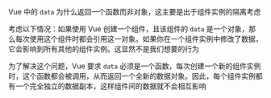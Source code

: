 Vue 中的 `data` 为什么返回一个函数而非对象，这主要是出于组件实例的隔离考虑

考虑以下情况：如果使用 Vue 创建一个组件，且该组件的 `data` 是一个对象，那么每次使用这个组件时都会引用这一对象。如果你在一个组件实例中修改了数据，它会影响到所有其他的组件实例。这显然不是我们想要的行为

为了解决这个问题，Vue 要求 `data` 必须是一个函数，每次创建一个新的组件实例时，这个函数都会被调用，从而返回一个全新的数据对象。因此，每个组件实例都有一个完全独立的数据副本，这样组件间的数据就不会相互影响

